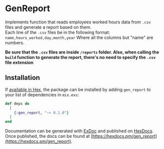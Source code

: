 # GenReport

Implements function that reads employees worked hours data from `.csv` files and generate a report based on them.  
Each line of the `.csv` files be in the following format:  
`name,hours_worked,day,month,year`
Where all the columns but "name" are numbers.

**Be sure that the `.csv` files are inside `/reports` folder. Also, when calling the `build` function to generate the report, there's no need to specify the `.csv` file extension**

## Installation

If [available in Hex](https://hex.pm/docs/publish), the package can be installed
by adding `gen_report` to your list of dependencies in `mix.exs`:

```elixir
def deps do
  [
    {:gen_report, "~> 0.1.0"}
  ]
end
```

Documentation can be generated with [ExDoc](https://github.com/elixir-lang/ex_doc)
and published on [HexDocs](https://hexdocs.pm). Once published, the docs can
be found at [https://hexdocs.pm/gen_report](https://hexdocs.pm/gen_report).
